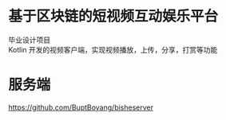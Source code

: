 # 基于区块链的短视频互动娱乐平台  
毕业设计项目  
Kotlin 开发的视频客户端，实现视频播放，上传，分享，打赏等功能
# 服务端
https://github.com/BuptBoyang/bisheserver
